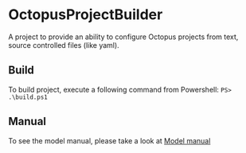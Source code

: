 # OctopusProjectBuilder
A project to provide an ability to configure Octopus projects from text, source controlled files (like yaml).

## Build
To build project, execute a following command from Powershell:
`PS> .\build.ps1` 

## Manual
To see the model manual, please take a look at [Model manual](Manual.md)

